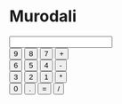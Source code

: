 <HTML>
<html>
<head>
<script type="text/javascript">
function displaynum(n1)
{
calcform.txt1.value=calcform.txt1.value+n1;
}
</script>
</head>
<body>
<h1> Murodali </h1>
<form name=calcform>
<input type=text name=txt1 style="text-align:right"><br>
<input type=button name=btn9 value=9 onclick="displaynum(btn9.value)">
<input type=button name=btn8 value=8 onclick="displaynum(btn8.value)">
<input type=button name=btn7 value=7 onclick="displaynum(btn7.value)">
<input type=button name=addbtn value=+ onclick="displaynum(addbtn.value)"><br>
<input type=button name=btn6 value=6 onclick="displaynum(btn6.value)">
<input type=button name=btn5 value=5 onclick="displaynum(btn5.value)">
<input type=button name=btn4 value=4 onclick="displaynum(btn4.value)">
<input type=button name=subbtn value=- onclick="displaynum(subbtn.value)"><br>
<input type=button name=btn3 value=3 onclick="displaynum(btn3.value)">
<input type=button name=btn2 value=2 onclick="displaynum(btn2.value)">
<input type=button name=btn1 value=1 onclick="displaynum(btn1.value)">
<input type=button name=btnmul value=* onclick="displaynum(btnmul.value)"><br>
<input type=button name=btn0 value=0 onclick="displaynum(btn0.value)">
<input type=button name=potbtn value=. onclick="displaynum(potbtn.value)">
<input type=button name=eqlbtn value== onclick="txt1.value=eval(txt1.value)">
<input type=button name=divbtn value=/ onclick="displaynum(divbtn.value)"><br>
</body>
</html>
